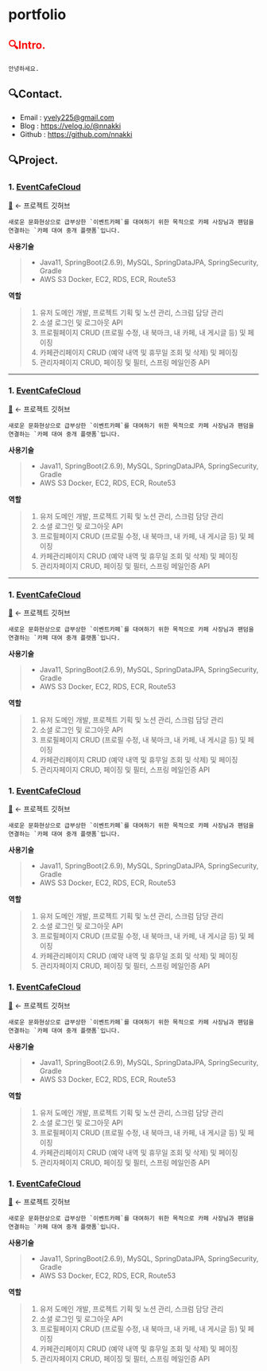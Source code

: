 # portfolio


## <span style="color:red">🔍Intro.</span> 
``` 
안녕하세요. 
```



## 🔍Contact.
- Email : yvely225@gmail.com
- Blog : https://velog.io/@nnakki
- Github : https://github.com/nnakki


## 🔍Project.
### 1. [EventCafeCloud](www.eventcafecloud.com)
[🔗](https://github.com/teawan-Noh/eventcafecloud) ← 프로젝트 깃허브

```
새로운 문화현상으로 급부상한 `이벤트카페`를 대여하기 위한 목적으로 카페 사장님과 팬덤을 연결하는 `카페 대여 중개 플랫폼`입니다.
```

**사용기술** 
> - Java11, SpringBoot(2.6.9), MySQL, SpringDataJPA, SpringSecurity, Gradle
> - AWS S3 Docker, EC2, RDS, ECR, Route53

**역할** 
> 1. 유저 도메인 개발, 프로젝트 기획 및 노션 관리, 스크럼 담당 관리
> 2. 소셜 로그인 및 로그아웃 API 
> 3. 프로필페이지 CRUD (프로필 수정, 내 북마크, 내 카페, 내 게시글 등) 및 페이징
> 4. 카페관리페이지 CRUD (예약 내역 및 휴무일 조회 및 삭제) 및 페이징
> 5. 관리자페이지 CRUD, 페이징 및 필터, 스프링 메일인증 API


---

### 1. [EventCafeCloud](www.eventcafecloud.com)
[🔗](https://github.com/teawan-Noh/eventcafecloud) ← 프로젝트 깃허브

```
새로운 문화현상으로 급부상한 `이벤트카페`를 대여하기 위한 목적으로 카페 사장님과 팬덤을 연결하는 `카페 대여 중개 플랫폼`입니다.
```

**사용기술** 
> - Java11, SpringBoot(2.6.9), MySQL, SpringDataJPA, SpringSecurity, Gradle
> - AWS S3 Docker, EC2, RDS, ECR, Route53

**역할** 
> 1. 유저 도메인 개발, 프로젝트 기획 및 노션 관리, 스크럼 담당 관리
> 2. 소셜 로그인 및 로그아웃 API 
> 3. 프로필페이지 CRUD (프로필 수정, 내 북마크, 내 카페, 내 게시글 등) 및 페이징
> 4. 카페관리페이지 CRUD (예약 내역 및 휴무일 조회 및 삭제) 및 페이징
> 5. 관리자페이지 CRUD, 페이징 및 필터, 스프링 메일인증 API


---

### 1. [EventCafeCloud](www.eventcafecloud.com)
[🔗](https://github.com/teawan-Noh/eventcafecloud) ← 프로젝트 깃허브

```
새로운 문화현상으로 급부상한 `이벤트카페`를 대여하기 위한 목적으로 카페 사장님과 팬덤을 연결하는 `카페 대여 중개 플랫폼`입니다.
```

**사용기술** 
> - Java11, SpringBoot(2.6.9), MySQL, SpringDataJPA, SpringSecurity, Gradle
> - AWS S3 Docker, EC2, RDS, ECR, Route53

**역할** 
> 1. 유저 도메인 개발, 프로젝트 기획 및 노션 관리, 스크럼 담당 관리
> 2. 소셜 로그인 및 로그아웃 API 
> 3. 프로필페이지 CRUD (프로필 수정, 내 북마크, 내 카페, 내 게시글 등) 및 페이징
> 4. 카페관리페이지 CRUD (예약 내역 및 휴무일 조회 및 삭제) 및 페이징
> 5. 관리자페이지 CRUD, 페이징 및 필터, 스프링 메일인증 API


### 1. [EventCafeCloud](www.eventcafecloud.com)
[🔗](https://github.com/teawan-Noh/eventcafecloud) ← 프로젝트 깃허브

```
새로운 문화현상으로 급부상한 `이벤트카페`를 대여하기 위한 목적으로 카페 사장님과 팬덤을 연결하는 `카페 대여 중개 플랫폼`입니다.
```

**사용기술** 
> - Java11, SpringBoot(2.6.9), MySQL, SpringDataJPA, SpringSecurity, Gradle
> - AWS S3 Docker, EC2, RDS, ECR, Route53

**역할** 
> 1. 유저 도메인 개발, 프로젝트 기획 및 노션 관리, 스크럼 담당 관리
> 2. 소셜 로그인 및 로그아웃 API 
> 3. 프로필페이지 CRUD (프로필 수정, 내 북마크, 내 카페, 내 게시글 등) 및 페이징
> 4. 카페관리페이지 CRUD (예약 내역 및 휴무일 조회 및 삭제) 및 페이징
> 5. 관리자페이지 CRUD, 페이징 및 필터, 스프링 메일인증 API


### 1. [EventCafeCloud](www.eventcafecloud.com)
[🔗](https://github.com/teawan-Noh/eventcafecloud) ← 프로젝트 깃허브

```
새로운 문화현상으로 급부상한 `이벤트카페`를 대여하기 위한 목적으로 카페 사장님과 팬덤을 연결하는 `카페 대여 중개 플랫폼`입니다.
```

**사용기술** 
> - Java11, SpringBoot(2.6.9), MySQL, SpringDataJPA, SpringSecurity, Gradle
> - AWS S3 Docker, EC2, RDS, ECR, Route53

**역할** 
> 1. 유저 도메인 개발, 프로젝트 기획 및 노션 관리, 스크럼 담당 관리
> 2. 소셜 로그인 및 로그아웃 API 
> 3. 프로필페이지 CRUD (프로필 수정, 내 북마크, 내 카페, 내 게시글 등) 및 페이징
> 4. 카페관리페이지 CRUD (예약 내역 및 휴무일 조회 및 삭제) 및 페이징
> 5. 관리자페이지 CRUD, 페이징 및 필터, 스프링 메일인증 API


### 1. [EventCafeCloud](www.eventcafecloud.com)
[🔗](https://github.com/teawan-Noh/eventcafecloud) ← 프로젝트 깃허브

```
새로운 문화현상으로 급부상한 `이벤트카페`를 대여하기 위한 목적으로 카페 사장님과 팬덤을 연결하는 `카페 대여 중개 플랫폼`입니다.
```

**사용기술** 
> - Java11, SpringBoot(2.6.9), MySQL, SpringDataJPA, SpringSecurity, Gradle
> - AWS S3 Docker, EC2, RDS, ECR, Route53

**역할** 
> 1. 유저 도메인 개발, 프로젝트 기획 및 노션 관리, 스크럼 담당 관리
> 2. 소셜 로그인 및 로그아웃 API 
> 3. 프로필페이지 CRUD (프로필 수정, 내 북마크, 내 카페, 내 게시글 등) 및 페이징
> 4. 카페관리페이지 CRUD (예약 내역 및 휴무일 조회 및 삭제) 및 페이징
> 5. 관리자페이지 CRUD, 페이징 및 필터, 스프링 메일인증 API



